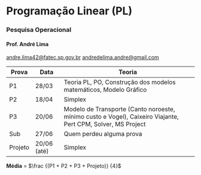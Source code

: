 # Programação Linear (PL)
 ### Pesquisa Operacional

#### Prof. André Lima
andre.lima42@fatec.sp.gov.br
andredelima.andre@gmail.com

|Prova| Data | Teoria
|--|--|--
| P1 | 28/03 | Teoria PL, PO, Construção dos modelos matemáticos, Modelo Gráfico
| P2 | 18/04 | Simplex
| P3 | 20/06 | Modelo de Transporte (Canto noroeste, mínimo custo e Vogel), Caixeiro Viajante, Pert CPM, Solver, MS Project
| Sub | 27/06 | Quem perdeu alguma prova
| Projeto | 20/06 (até) | Simplex

**Média** = $\frac {(P1 + P2 + P3 + Projeto)} {4}$

<!--stackedit_data:
eyJoaXN0b3J5IjpbMTAxODQwNzU1MywtMTMyMTI1MjgyMCwxNj
AzNzQzMzQzLDE5NDc2MzgyNTMsLTQyMzIzNTM1OCw4NDM2MzI0
MjldfQ==
-->